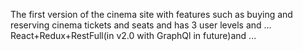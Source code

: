 The first version of the cinema site with features such as buying and reserving cinema tickets and seats and has 3 user levels and ...
React+Redux+RestFull(in v2.0 with GraphQl in future)and ...
